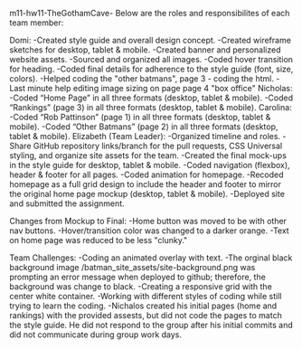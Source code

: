 m11-hw11-TheGothamCave-
Below are the roles and responsibilites of each team member:

Domi: 
-Created style guide and overall design concept.
-Created wireframe sketches for desktop, tablet & mobile. 
-Created banner and personalized website assets. 
-Sourced and organized all images.
-Coded hover transition for heading.
-Coded final details for adherence to the style guide (font, size, colors).
-Helped coding the "other batmans", page 3 - coding the html.
-Last minute help editing image sizing on page page 4 "box office"
Nicholas:
-Coded “Home Page” in all three formats (desktop, tablet & mobile).
-Coded “Rankings” (page 3) in all three formats (desktop, tablet & mobile).
Carolina:
-Coded “Rob Pattinson” (page 1) in all three formats (desktop, tablet & mobile).
-Coded “Other Batmans” (page 2) in all three formats (desktop, tablet & mobile).
Elizabeth (Team Leader): 
-Organized timeline and roles.
-Share GitHub repository links/branch for the pull requests, CSS Universal styling, and organize site assets for the team.
-Created the final mock-ups in the style guide for desktop, tablet & mobile.
-Coded navigation (flexbox), header & footer for all pages.
-Coded animation for homepage.
-Recoded homepage as a full grid design to include the header and footer to mirror the original home page mockup (desktop, tablet & mobile).
-Deployed site and submitted the assignment.

Changes from Mockup to Final:
-Home button was moved to be with other nav buttons.
-Hover/transition color was changed to a darker orange.
-Text on home page was reduced to be less "clunky."

Team Challenges:
-Coding an animated overlay with text.
-The orginal black background image /batman_site_assets/site-background.png was prompting an error message when deployed to github; therefore, the background was change to black.
-Creating a responsive grid with the center white container.
-Working with different styles of coding while still trying to learn the coding.
-Nichalos created his initial pages (home and rankings) with the provided assests, but did not code the pages to match the style guide. He did not respond to the group after his initial commits and did not communicate during group work days.

